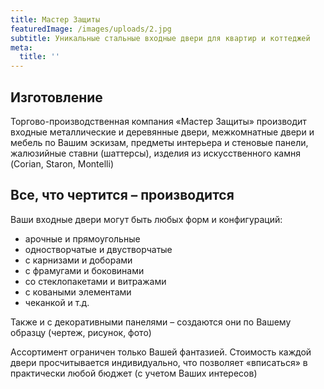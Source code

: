 ```yaml
---
title: Мастер Защиты
featuredImage: /images/uploads/2.jpg
subtitle: Уникальные стальные входные двери для квартир и коттеджей
meta:
  title: ''
---
```

## Изготовление

Торгово-производственная компания «Мастер Защиты» производит входные металлические и деревянные двери, межкомнатные двери и мебель по Вашим эскизам, предметы интерьера и стеновые панели, жалюзийные ставни (шаттерсы), изделия из искусственного камня (Corian, Staron, Montelli)

## Все, что чертится – производится

Ваши входные двери могут быть любых форм и конфигураций:

* арочные и прямоугольные
* одностворчатые и двустворчатые
* с карнизами и доборами
* с фрамугами и боковинами
* со стеклопакетами и витражами
* с коваными элементами
* чеканкой и т.д.

Также и с декоративными панелями – создаются они по Вашему образцу (чертеж, рисунок, фото)

Ассортимент ограничен только Вашей фантазией. Стоимость каждой двери просчитывается индивидуально, что позволяет «вписаться» в практически любой бюджет (с учетом Ваших интересов)
